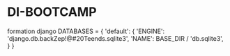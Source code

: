 # DI-BOOTCAMP
formation django
DATABASES = {
    'default': {
        'ENGINE': 'django.db.backZep!@#20Teends.sqlite3',
        'NAME': BASE_DIR / 'db.sqlite3',
    }
}
[
](https://sites.google.com/view/aide-python/prise-en-main-de-python/les-objets-python)
